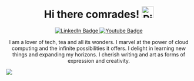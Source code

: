 <htmlk>
<h1 align="center">Hi there comrades! <a href="https://emoji.gg/emoji/1545-pika-hi"><img src="https://cdn3.emoji.gg/emojis/1545-pika-hi.gif" width="32px" height="32px" alt="Pika_Hi"></a></h1>
<div id="badges" align="center">
  <a href="https://www.linkedin.com/in/ong-gabriel-riverine-susanto-8994b2266">
    <img src="https://img.shields.io/badge/LinkedIn-blue?style=for-the-badge&logo=linkedin&logoColor=white" alt="LinkedIn Badge"/>
  </a>
  <a href="https://www.youtube.com/channel/UC5s3FdG5mlgcQ9XofSF8p6w">
    <img src="https://img.shields.io/badge/YouTube-red?style=for-the-badge&logo=youtube&logoColor=white" alt="Youtube Badge"/>
  </a>

</div>
<p align="center">I am a lover of tech, tea and all its wonders. I marvel at the power of cloud computing and the infinite possibilities it offers. I delight in learning new things and expanding my horizons. I cherish writing and art as forms of expression and creativity.</p>

<img src="https://media.discordapp.net/attachments/1023598916857499680/1173582856388362240/light_mode.png?ex=65647b35&is=65520635&hm=04544ddd46661cc09ae25a821f526f5c6cee7dd9acb92c830c2828a2d1830b02&=&width=1202&height=676"></html>





